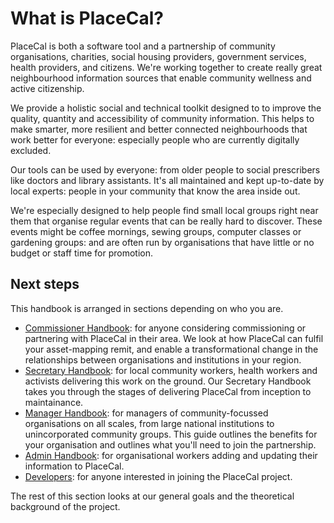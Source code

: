 # What is PlaceCal?

PlaceCal is both a software tool and a partnership of community organisations, charities, social housing providers, government services, health providers, and citizens. We're working together to create really great neighbourhood information sources that enable community wellness and active citizenship.

We provide a holistic social and technical toolkit designed to to improve the quality, quantity and accessibility of community information. This helps to make smarter, more resilient and better connected neighbourhoods that work better for everyone: especially people who are currently digitally excluded.

Our tools can be used by everyone: from older people to social prescribers like doctors and library assistants. It's all maintained and kept up-to-date by local experts: people in your community that know the area inside out.

We're especially designed to help people find small local groups right near them that organise regular events that can be really hard to discover. These events might be coffee mornings, sewing groups, computer classes or gardening groups: and are often run by organisations that have little or no budget or staff time for promotion.

## Next steps

This handbook is arranged in sections depending on who you are.

 * [Commissioner Handbook](/commissioners.md): for anyone considering commissioning or partnering with PlaceCal in their area. We look at how PlaceCal can fulfil your asset-mapping remit, and enable a transformational change in the relationships between organisations and institutions in your region.
 * [Secretary Handbook](/secretaries.md): for local community workers, health workers and activists delivering this work on the ground. Our Secretary Handbook takes you through the stages of delivering PlaceCal from inception to maintainance.
 * [Manager Handbook](/managers.md): for managers of community-focussed organisations on all scales, from large national institutions to unincorporated community groups. This guide outlines the benefits for your organisation and outlines what you'll need to join the partnership.
 * [Admin Handbook](/admins.md): for organisational workers adding and updating their information to PlaceCal.
 * [Developers](/developers.md): for anyone interested in joining the PlaceCal project.

The rest of this section looks at our general goals and the theoretical background of the project.
